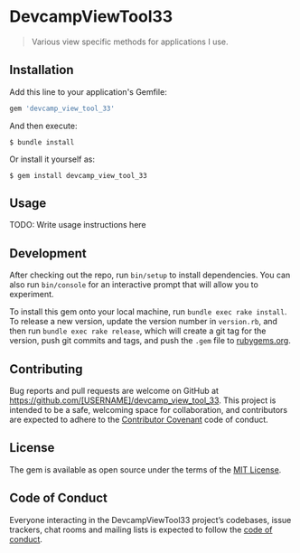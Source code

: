 # DevcampViewTool33

>Various view specific methods for applications I use.

## Installation

Add this line to your application's Gemfile:

```ruby
gem 'devcamp_view_tool_33'
```

And then execute:

    $ bundle install

Or install it yourself as:

    $ gem install devcamp_view_tool_33

## Usage

TODO: Write usage instructions here

## Development

After checking out the repo, run `bin/setup` to install dependencies. You can also run `bin/console` for an interactive prompt that will allow you to experiment.

To install this gem onto your local machine, run `bundle exec rake install`. To release a new version, update the version number in `version.rb`, and then run `bundle exec rake release`, which will create a git tag for the version, push git commits and tags, and push the `.gem` file to [rubygems.org](https://rubygems.org).

## Contributing

Bug reports and pull requests are welcome on GitHub at https://github.com/[USERNAME]/devcamp_view_tool_33. This project is intended to be a safe, welcoming space for collaboration, and contributors are expected to adhere to the [Contributor Covenant](http://contributor-covenant.org) code of conduct.

## License

The gem is available as open source under the terms of the [MIT License](https://opensource.org/licenses/MIT).

## Code of Conduct

Everyone interacting in the DevcampViewTool33 project’s codebases, issue trackers, chat rooms and mailing lists is expected to follow the [code of conduct](https://github.com/[USERNAME]/devcamp_view_tool_33/blob/master/CODE_OF_CONDUCT.md).
